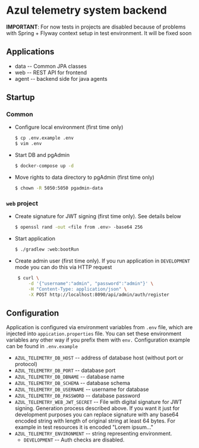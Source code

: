 # Azul telemetry system backend

**IMPORTANT**: For now tests in projects are disabled because of problems
with Spring + Flyway context setup in test environment. It will be fixed soon

## Applications
- data -- Common JPA classes
- web -- REST API for frontend
- agent -- backend side for java agents

## Startup
### Common
- Configure local environment (first time only)
    ```sh
    $ cp .env.example .env
    $ vim .env
    ```
- Start DB and pgAdmin
    ```sh
    $ docker-compose up -d
    ```
- Move rights to data directory to pgAdmin (first time only)
    ```sh
    $ chown -R 5050:5050 pgadmin-data
    ```

### `web` project

- Create signature for JWT signing (first time only). See details below
    ```sh
    $ openssl rand -out <file from .env> -base64 256
    ```
- Start application
    ```sh
    $ ./gradlew :web:bootRun
    ```
- Create admin user (first time only). If you run application in `DEVELOPMENT` mode you can do this via HTTP request
    ```sh
     $ curl \
         -d '{"username":"admin", "password":"admin"}' \
         -H "Content-Type: application/json" \
         -X POST http://localhost:8090/api/admin/auth/register
    ```

## Configuration
Application is configured via environment variables from `.env` file,
which are injected into `appication.properties` file.
You can set these environment variables any other way if you prefix them with `env.`
Configuration example can be found in `.env.example`

- `AZUL_TELEMETRY_DB_HOST` -- address of database host (without port or protocol)
- `AZUL_TELEMETRY_DB_PORT` -- database port
- `AZUL_TELEMETRY_DB_DBNAME` -- database name
- `AZUL_TELEMETRY_DB_SCHEMA` -- database schema
- `AZUL_TELEMETRY_DB_USERNAME` -- username for database
- `AZUL_TELEMETRY_DB_PASSWORD` -- database password
- `AZUL_TELEMETRY_WEB_JWT_SECRET` -- File with digital signature for JWT signing.
   Generation process described above.
   If you want it just for development purposes you can replace signature
   with any base64 encoded string with length of original string at least 64 bytes.
   For example in test resources it is encoded "Lorem ipsum..."
- `AZUL_TELEMETRY_ENVIRONMENT` -- string representing environment.
    - `DEVELOPMENT` -- Auth checks are disabled.

